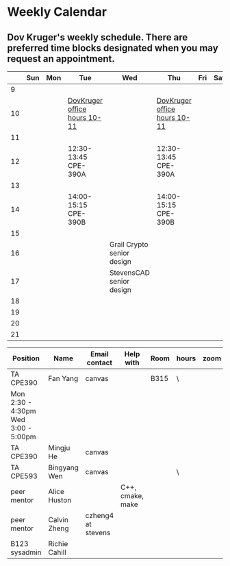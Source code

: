 # Weekly Calendar
## Dov Kruger's weekly schedule. There are preferred time blocks designated when you may request an appointment.

|   | Sun | Mon | Tue | Wed | Thu | Fri | Sat |
|---| --- | --- | --- | --- | --- | --- | --- |
| 9 |     |     |     |     |     |     |     |
|10 |     |     | [DovKruger office hours 10-11](https://stevens.zoom.us/j/98309917165)     |      | [DovKruger office hours  10-11](https://stevens.zoom.us/j/98309917165)    |     |     |
|11 |     |     |     |     |     |     |     |
|12 |     |     | 12:30-13:45 <br/>CPE-390A |     | 12:30-13:45 <br/>CPE-390A   |     |     |     |
|13 |     |     |     |     |     |     |     |
|14 |     |     | 14:00-15:15 <br/>CPE-390B     |     | 14:00-15:15 <br/>CPE-390B     |     |     |     |
|15 |     |     |     |     |     |     |     |
|16 |     |     |     |Grail Crypto senior design   |     |     |     |
|17 |     |     |     |StevensCAD senior design     |     |     |     |
|18 |     |     |     |     |     |     |     |
|19 |     |     |     |     |     |     |     |
|20 |     |     |     |     |     |     |     |
|21 |     |     |     |     |     |     |     |

| Position      | Name          | Email contact      | Help with     | Room   | hours     | zoom |
|---------------| ------------- | ------------------ | ------------- | ------ | --------- | ---- |
| TA CPE390     | Fan Yang      | canvas             |               | B315   |\
Mon 2:30 - 4:30pm <br/> Wed 3:00 - 5:00pm |      |
| TA CPE390     | Mingju He     | canvas             |               |           |      |
| TA CPE593     | Bingyang Wen  | canvas             |               |        |\          |      |
| peer mentor   | Alice Huston  |                    | C++, cmake, make |           |      |
| peer mentor   | Calvin Zheng  | czheng4 at stevens |               |           |      |
| B123 sysadmin | Richie Cahill |                    |               |           |      |
